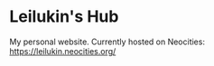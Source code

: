 # Leilukin's Hub
My personal website. Currently hosted on Neocities: https://leilukin.neocities.org/
